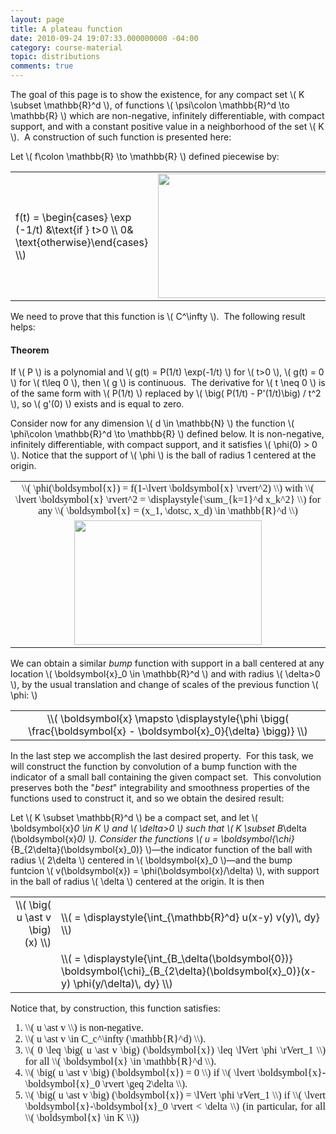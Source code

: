 ```yaml
---
layout: page
title: A plateau function
date: 2010-09-24 19:07:33.000000000 -04:00
category: course-material
topic: distributions
comments: true
---
```


The goal of this page is to show the existence, for any compact set <span>\\( K \subset \mathbb{R}^d \\)</span>, of functions <span>\\( \psi\colon \mathbb{R}^d \to \mathbb{R} \\)</span> which are non-negative, infinitely differentiable, with compact support, and with a constant positive value in a neighborhood of the set <span>\\( K \\)</span>.  A construction of such function is presented here:

Let <span>\\( f\colon \mathbb{R} \to \mathbb{R} \\)</span> defined piecewise by:

<table style="border-width:0;">
<tbody>
<tr>
<td style="vertical-align:middle;border-width:0;">f(t) = \begin{cases} \exp (-1/t) &amp;\text{if } t>0 \\ 0&amp; \text{otherwise}\end{cases} \\)</span></td>
<td style="border-width:0;"><a href="http://blancosilva.files.wordpress.com/2010/09/msp106919cacf0cih9fhe3f00002cc7h1746c29gf70.gif"><img class="aligncenter size-full wp-image-409" title="MSP106919cacf0cih9fhe3f00002cc7h1746c29gf70" src="https://blancosilva.files.wordpress.com/2010/09/msp106919cacf0cih9fhe3f00002cc7h1746c29gf70.gif?w=595" alt="" width="300" height="199" /></a></td>
</tr>
</tbody>
</table>

We need to prove that this function is <span>\\( C^\infty \\)</span>.  The following result helps:

#### Theorem 

If <span>\\( P \\)</span> is a polynomial and <span>\\( g(t) = P(1/t) \exp(-1/t) \\)</span> for <span>\\( t>0 \\)</span>, <span>\\( g(t) = 0 \\)</span> for <span>\\( t\leq 0 \\)</span>, then <span>\\( g \\)</span> is continuous.  The derivative for <span>\\( t \neq 0 \\)</span> is of the same form with <span>\\( P(1/t) \\)</span> replaced by <span>\\( \big( P(1/t) - P'(1/t)\big) / t^2 \\)</span>, so <span>\\( g'(0) \\)</span> exists and is equal to zero.

Consider now for any dimension <span>\\( d \in \mathbb{N} \\)</span> the function <span>\\( \phi\colon \mathbb{R}^d \to \mathbb{R} \\)</span> defined below.  It is non-negative, infinitely differentiable, with compact support, and it satisfies <span>\\( \phi(0) > 0 \\)</span>. Notice that the support of <span>\\( \phi \\)</span> is the ball of radius 1 centered at the origin.

<table style="width:100%;border-width:0;">
<tbody>
<tr>
<td style="text-align:center;vertical-align:middle;font-family:modern;font-size:12pt;border-width:0;"><span>\\( \phi(\boldsymbol{x}) = f(1-\lvert \boldsymbol{x} \rvert^2) \\)</span> with <span>\\( \lvert \boldsymbol{x} \rvert^2 = \displaystyle{\sum_{k=1}^d x_k^2} \\)</span> for any <span>\\( \boldsymbol{x} = (x_1, \dotsc, x_d) \in \mathbb{R}^d \\)</span></td>
</tr>
<tr>
<td style="text-align:center;border-width:0;"><a href="http://blancosilva.files.wordpress.com/2010/09/msp115219cacg2fefhc1ec000005dgd99c5gc5icefd.gif"><img class="aligncenter size-full wp-image-435" title="MSP115219cacg2fefhc1ec000005dgd99c5gc5icefd" src="assets/msp115219cacg2fefhc1ec000005dgd99c5gc5icefd.gif" alt="" width="300" height="199" /></a></td>
</tr>
</tbody>
</table>

We can obtain a similar <em>bump</em> function with support in a ball centered at any location <span>\\( \boldsymbol{x}_0 \in \mathbb{R}^d \\)</span> and with radius <span>\\( \delta>0 \\)</span>, by the usual translation and change of scales of the previous function <span>\\( \phi: \\)</span>

<table style="border:0;width:100%;">
<tbody>
<tr>
<td style="vertical-align:middle;text-align:center;border-width:0;"><span>\\( \boldsymbol{x} \mapsto \displaystyle{\phi \bigg( \frac{\boldsymbol{x} - \boldsymbol{x}_0}{\delta} \bigg)} \\)</span></td>
</tr>
</tbody>
</table>

In the last step we accomplish the last desired property.  For this task, we will construct the function by convolution of a bump function with the indicator of a small ball containing the given compact set.  This convolution preserves both the "<em>best</em>" integrability and smoothness properties of the functions used to construct it, and so we obtain the desired result:

Let <span>\\( K \subset \mathbb{R}^d \\)</span> be a compact set, and let <span>\\( \boldsymbol{x}_0 \in K \\)</span> and <span>\\( \delta>0 \\)</span> such that <span>\\( K \subset B_\delta (\boldsymbol{x}_0) \\)</span>. Consider the functions <span>\\( u = \boldsymbol{\chi}_{B_{2\delta}(\boldsymbol{x}_0)} \\)</span>—the indicator function of the ball with radius <span>\\( 2\delta \\)</span> centered in <span>\\( \boldsymbol{x}_0 \\)</span>—and the bump funtcion <span>\\( v(\boldsymbol{x}) = \phi(\boldsymbol{x}/\delta) \\)</span>, with support in the ball of radius <span>\\( \delta \\)</span> centered at the origin.  It is then

<table style="width:100%;border-width:0;">
<tbody>
<tr>
<td style="text-align:right;vertical-align:middle;border-width:0;"><span>\\( \big( u \ast v \big) (x) \\)</span></td>
<td style="text-align:left;border-width:0;"><span>\\( = \displaystyle{\int_{\mathbb{R}^d} u(x-y) v(y)\, dy} \\)</span></td>
</tr>
<tr>
<td style="border-width:0;"></td>
<td style="text-align:left;border-width:0;"><span>\\( = \displaystyle{\int_{B_\delta(\boldsymbol{0})} \boldsymbol{\chi}_{B_{2\delta}(\boldsymbol{x}_0)}(x-y) \phi(y/\delta)\, dy} \\)</span></td>
</tr>
</tbody>
</table>

Notice that, by construction, this function satisfies:
<ol>
<li style="text-align:justify;font-family:modern;font-size:12pt;"><span>\\( u \ast v \\)</span> is non-negative.</li>
<li style="text-align:justify;font-family:modern;font-size:12pt;"><span>\\( u \ast v \in C_c^\infty (\mathbb{R}^d) \\)</span>.</li>
<li style="text-align:justify;font-family:modern;font-size:12pt;"><span>\\( 0 \leq \big( u \ast v \big) (\boldsymbol{x}) \leq \lVert \phi \rVert_1 \\)</span> for all <span>\\( \boldsymbol{x} \in \mathbb{R}^d \\)</span>.</li>
<li style="text-align:justify;font-family:modern;font-size:12pt;"><span>\\( \big( u \ast v \big) (\boldsymbol{x}) = 0 \\)</span> if <span>\\( \lvert \boldsymbol{x}-\boldsymbol{x}_0 \rvert \geq 2\delta \\)</span>.</li>
<li style="text-align:justify;font-family:modern;font-size:12pt;"><span>\\( \big( u \ast v \big) (\boldsymbol{x}) = \lVert \phi \rVert_1 \\)</span> if <span>\\( \lvert \boldsymbol{x}-\boldsymbol{x}_0 \rvert &lt; \delta \\)</span> (in particular, for all <span>\\( \boldsymbol{x} \in K \\)</span>)</li>
</ol>
